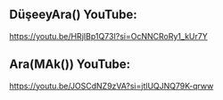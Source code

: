 ## DüşeeyAra() YouTube: 
https://youtu.be/HRjIBp1Q73I?si=OcNNCRoRy1_kUr7Y                                                                                                                                                  
## Ara(MAk()) YouTube:  
https://youtu.be/JOSCdNZ9zVA?si=jtlUQJNQ79K-qrww



